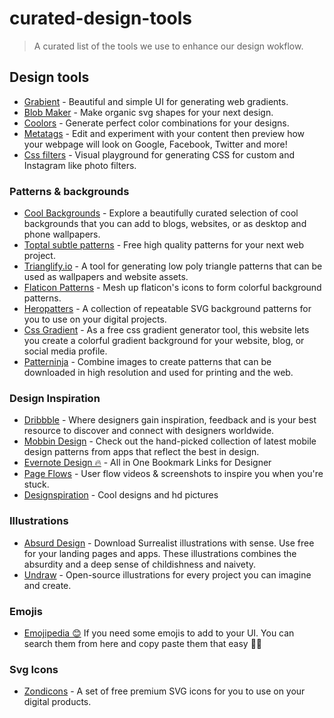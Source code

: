 # curated-design-tools
> A curated list of the tools we use to enhance our design wokflow.

## Design tools

- [Grabient](https://grabient.com) - Beautiful and simple UI for generating web gradients.
- [Blob Maker](https://www.blobmaker.app) - Make organic svg shapes for your next design.
- [Coolors](https://coolors.co) - Generate perfect color combinations for your designs.
- [Metatags](https://metatags.io) - Edit and experiment with your content then preview how your webpage will look on Google, Facebook, Twitter and more!
- [Css filters](https://www.cssfilters.co) - Visual playground for generating CSS for custom and Instagram like photo filters.


### Patterns & backgrounds

- [Cool Backgrounds](https://coolbackgrounds.io) - Explore a beautifully curated selection of cool backgrounds that you can add to blogs, websites, or as desktop and phone wallpapers.
- [Toptal subtle patterns](https://www.toptal.com/designers/subtlepatterns) - Free high quality patterns for your next web project.
- [Trianglify.io](https://trianglify.io) - A tool for generating low poly triangle patterns that can be used as wallpapers and website assets.
- [Flaticon Patterns](https://pattern.flaticon.com) - Mesh up flaticon's icons to form colorful background patterns.
- [Heropatters](https://www.heropatterns.com) - A collection of repeatable SVG background patterns for you to use on your digital projects.
- [Css Gradient](https://cssgradient.io) - As a free css gradient generator tool, this website lets you create a colorful gradient background for your website, blog, or social media profile.
- [Patterninja](https://patterninja.com) - Combine images to create patterns that can be downloaded in high resolution and used for printing and the web.


### Design Inspiration

- [Dribbble](https://dribbble.com) - Where designers gain inspiration, feedback and is your best resource to discover and connect with designers worldwide.
- [Mobbin Design](https://mobbin.design) - Check out the hand-picked collection of latest mobile design patterns from apps that reflect the best in design.
- [Evernote Design 🔥](https://evernote.design) - All in One Bookmark Links for Designer
- [Page Flows](https://pageflows.com) - User flow videos & screenshots to inspire you when you're stuck.
- [Designspiration](https://www.designspiration.net/) - Cool designs and hd pictures


### Illustrations

- [Absurd Design](https://absurd.design) - Download Surrealist illustrations with sense. Use free for your landing pages and apps. These illustrations combines the absurdity and a deep sense of childishness and naivety.
- [Undraw](http://undraw.co/) - Open-source illustrations for every project you can imagine and create.


### Emojis

- [Emojipedia 😊](https://emojipedia.org/) If you need some emojis to add to your UI. You can search them from here and copy paste them that easy 👍🏽


### Svg Icons

- [Zondicons](https://www.zondicons.com) - A set of free premium SVG icons for you to use on your digital products.



